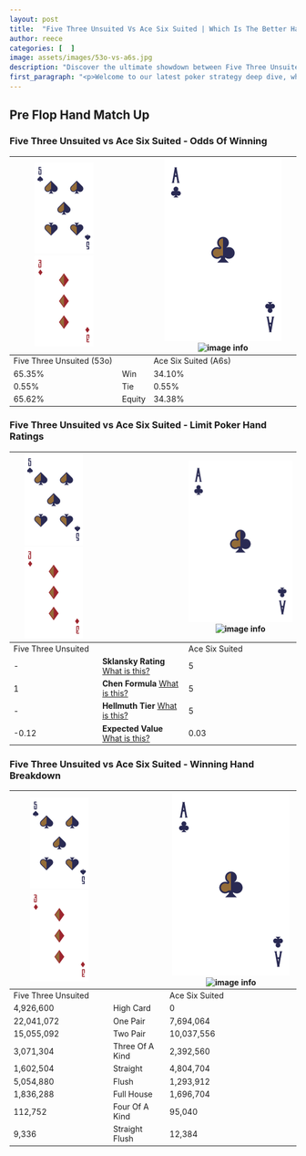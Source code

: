 ```yaml
---
layout: post
title:  "Five Three Unsuited Vs Ace Six Suited | Which Is The Better Hand In Poker? A Complete Guide"
author: reece
categories: [  ]
image: assets/images/53o-vs-a6s.jpg
description: "Discover the ultimate showdown between Five Three Unsuited and Ace Six Suited in poker! Uncover the odds, strategies, and scenarios where one hand triumphs over the other. Get ready to up your poker game with this thrilling analysis."
first_paragraph: "<p>Welcome to our latest poker strategy deep dive, where we're pitting two distinct hands against each other in a high-stakes showdown: Five Three Unsuited vs Ace Six Suited.</p><p>In the dynamic world of poker, every decision counts, and knowing which hand holds the upper hand is key to your success at the table.</p><p>In this article, we'll dissect these two hands, explore the scenarios where one dominates the other, and equip you with the knowledge to make strategic choices that can tip the odds in your favor.</p><p>Get ready to unravel the intriguing dynamics of these poker hands and elevate your game to new heights.</p>"
---
```




[comment]: # (sp0)

## Pre Flop Hand Match Up

<div class="table hand-ratings" markdown="1"> 



### Five Three Unsuited vs Ace Six Suited - Odds Of Winning


    
| ![image info](assets/images/hand1/5.png) ![image info](assets/images/hand1/3o.png) |  | ![image info](assets/images/hand2/A.png) ![image info](assets/images/hand2/6s.png) |
| -------- | -------- | -------- |
| Five Three Unsuited (53o) |  | Ace Six Suited (A6s) |
| 65.35% | Win | 34.10% |
| 0.55% | Tie | 0.55% |
| 65.62% | Equity | 34.38% |




[comment]: # (sp1)



### Five Three Unsuited vs Ace Six Suited - Limit Poker Hand Ratings


    
| ![image info](assets/images/hand1/5.png) ![image info](assets/images/hand1/3o.png) |  | ![image info](assets/images/hand2/A.png) ![image info](assets/images/hand2/6s.png) |
| -------- | -------- | -------- |
| Five Three Unsuited |  | Ace Six Suited |
| - | **Sklansky Rating** [What is this?](/sklansky-rating-explained) | 5 |
| 1 | **Chen Formula** [What is this?](/chen-formula-explained) | 5 |
| - | **Hellmuth Tier** [What is this?](/Hellmuth-tier-explained) | 5 |
| -0.12 | **Expected Value** [What is this?](/expected-value-explained) | 0.03 |




[comment]: # (sp2)



### Five Three Unsuited vs Ace Six Suited - Winning Hand Breakdown


    
| ![image info](assets/images/hand1/5.png) ![image info](assets/images/hand1/3o.png) |  | ![image info](assets/images/hand2/A.png) ![image info](assets/images/hand2/6s.png) |
| -------- | -------- | -------- |
| Five Three Unsuited |  | Ace Six Suited |
| 4,926,600 | High Card | 0 |
| 22,041,072 | One Pair | 7,694,064 |
| 15,055,092 | Two Pair | 10,037,556 |
| 3,071,304 | Three Of A Kind | 2,392,560 |
| 1,602,504 | Straight | 4,804,704 |
| 5,054,880 | Flush | 1,293,912 |
| 1,836,288 | Full House | 1,696,704 |
| 112,752 | Four Of A Kind | 95,040 |
| 9,336 | Straight Flush | 12,384 |




[comment]: # (sp3)



</div>

[comment]: # (sp4)



[comment]: # (sp5)

